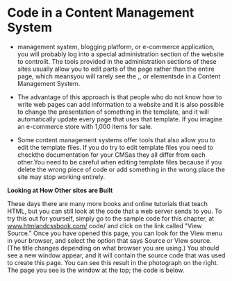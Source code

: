 # Code in a Content Management System
- management system, blogging platform, or e-commerce application, you will probably log into a special administration section of the website to controlit.
The tools provided in the administration sections of these sites usually allow you to edit parts of the page rather than the entire page, which meansyou will rarely see
the <html>,<head>, or <body> elementsde in a Content Management System.
  
- The advantage of this approach is that people who do not know how to write web pages can add information to a website and it is also possible to change
the presentation of something in the template, and it will automatically update every page that uses that template. If you imagine an e-commerce store with 1,000 items for sale.
  
 - Some content management systems offer tools that also allow you to edit the template files. If you do try to edit template files you need to checkthe documentation
 for your CMSas they all differ from each other.You need to be careful when editing template files because if you delete the wrong piece of code or add something in the
wrong place the site may stop working entirely.
  
  
  
 **Looking at How Other sites are Built**
  
These days there are many more books and online tutorials that teach HTML, but you can still look at the code that a web server sends to you. To try this
out for yourself, simply go to the sample code for this chapter, at www.htmlandcssbook.com/ code/ and click on the link called "View Source."
Once you have opened this page, you can look for the View menu in your browser, and select the option that says Source or View source. (The title changes
depending on what browser you are using.)
You should see a new window appear, and it will contain the source code that was used to create this page.
You can see this result in the photograph on the right. The page you see is the window at the top; the code is below.
